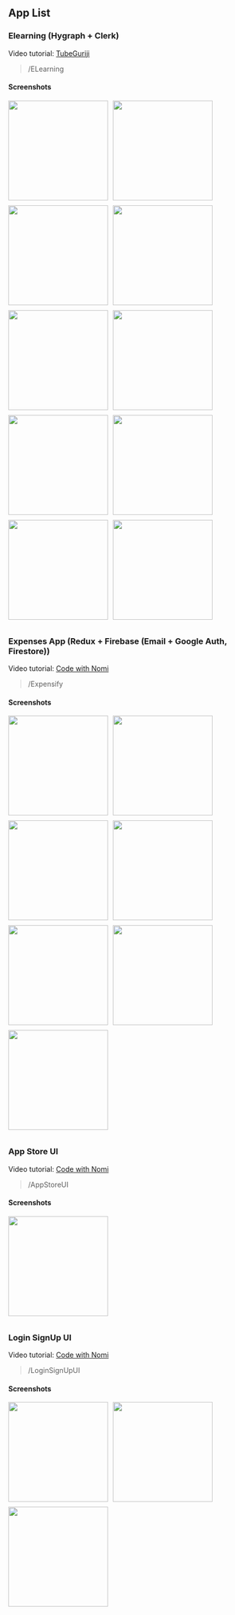 <style type="text/css" rel="stylesheet">
    .flex {
        display: flex;
        flex-direction: row;
        flex-wrap: wrap;
        align-items: center;
    }

    .flex img {
        margin-right: 10px;
        margin-bottom: 10px;
    }
</style>

## App List

### Elearning (Hygraph + Clerk)
Video tutorial: [TubeGuriji](https://www.youtube.com/watch?v=zMMcxWORZvg)

> /ELearning

#### Screenshots
<div class="flex">
    <img src="./screenshots/elearning-1.png" width="200" />
    <img src="./screenshots/elearning-2.png" width="200" />
    <img src="./screenshots/elearning-3.png" width="200" />
    <img src="./screenshots/elearning-4.png" width="200" />
    <img src="./screenshots/elearning-5.png" width="200" />
    <img src="./screenshots/elearning-6.jpg" width="200" />
    <img src="./screenshots/elearning-7.jpg" width="200" />
    <img src="./screenshots/elearning-8.jpg" width="200" />
    <img src="./screenshots/elearning-9.png" width="200" />
    <img src="./screenshots/elearning-10.jpg" width="200" />
</div>

### Expenses App (Redux + Firebase (Email + Google Auth, Firestore))
Video tutorial: [Code with Nomi](https://www.youtube.com/watch?v=MuiMghr_YZc&list=PLKWMD009Q4qTGuqXxRq51f8OoDaIoJ1yo)

> /Expensify

#### Screenshots
<div class="flex">
    <img src="./screenshots/expense-app.png" width="200" />
    <img src="./screenshots/expense-app-1.png" width="200" />
    <img src="./screenshots/expense-app-2.png" width="200" />
    <img src="./screenshots/expense-app-3.png" width="200" />
    <img src="./screenshots/expense-app-4.png" width="200" />
    <img src="./screenshots/expense-app-5.png" width="200" />
    <img src="./screenshots/expense-app-6.png" width="200" />
</div>

### App Store UI
Video tutorial: [Code with Nomi](https://www.youtube.com/watch?v=MuiMghr_YZc&list=PLKWMD009Q4qTGuqXxRq51f8OoDaIoJ1yo)

> /AppStoreUI

#### Screenshots
<div class="flex">
    <img src="./screenshots/app-store-ui.png" width="200" />
</div>

### Login SignUp UI
Video tutorial: [Code with Nomi](https://www.youtube.com/watch?v=MuiMghr_YZc&list=PLKWMD009Q4qTGuqXxRq51f8OoDaIoJ1yo)

> /LoginSignUpUI

#### Screenshots
<div class="flex">
    <img src="./screenshots/login-signup-ui.png" width="200" />
    <img src="./screenshots/login-signup-ui-1.png" width="200" />
    <img src="./screenshots/login-signup-ui-2.png" width="200" />
</div>